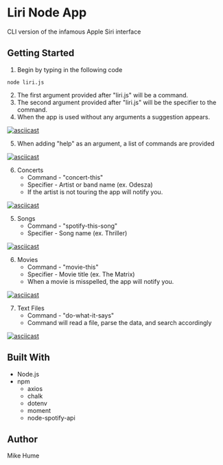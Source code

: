 # Liri Node App
CLI version of the infamous Apple Siri interface

## Getting Started
1. Begin by typing in the following code
```
node liri.js
```
2. The first argument provided after "liri.js" will be a command.
3. The second argument provided after "liri.js" will be the specifier to the command.
4. When the app is used without any arguments a suggestion appears.

[![asciicast](https://asciinema.org/a/rP4pfH06thFyR0I2qmTCepI3n.svg)](https://asciinema.org/a/rP4pfH06thFyR0I2qmTCepI3n)

5. When adding "help" as an argument, a list of commands are provided

[![asciicast](https://asciinema.org/a/Ud6cpGLmmKcPo39c03m3jlUDI.svg)](https://asciinema.org/a/Ud6cpGLmmKcPo39c03m3jlUDI)

6. Concerts
    * Command - "concert-this"
    * Specifier - Artist or band name (ex. Odesza)
    * If the artist is not touring the app will notify you.

[![asciicast](https://asciinema.org/a/uqq6dgOZDLl4UYjXDlJCcSayH.svg)](https://asciinema.org/a/uqq6dgOZDLl4UYjXDlJCcSayH)

5. Songs
    * Command - "spotify-this-song"
    * Specifier - Song name (ex. Thriller)

[![asciicast](https://asciinema.org/a/THQiXKUOsvNQUyW14jV5T2D4e.svg)](https://asciinema.org/a/THQiXKUOsvNQUyW14jV5T2D4e)

6. Movies
    * Command - "movie-this"
    * Specifier - Movie title (ex. The Matrix)
    * When a movie is misspelled, the app will notify you.

[![asciicast](https://asciinema.org/a/q1i1dZG4wXJ7inwLnE4r2B8fM.svg)](https://asciinema.org/a/q1i1dZG4wXJ7inwLnE4r2B8fM)

7. Text Files
    * Command - "do-what-it-says"
    * Command will read a file, parse the data, and search accordingly
    
[![asciicast](https://asciinema.org/a/7P2MAK1niym3yC7cJg20N3Lir.svg)](https://asciinema.org/a/7P2MAK1niym3yC7cJg20N3Lir)


## Built With
* Node.js
* npm
    * axios
    * chalk
    * dotenv
    * moment
    * node-spotify-api

## Author
Mike Hume